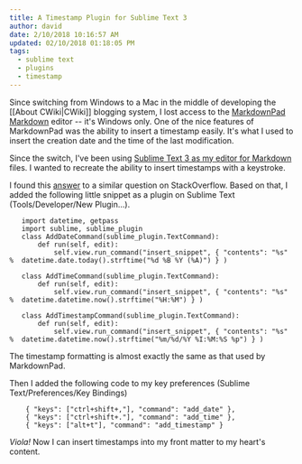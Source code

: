 ```yaml
---
title: A Timestamp Plugin for Sublime Text 3
author: david
date: 2/10/2018 10:16:57 AM
updated: 02/10/2018 01:18:05 PM
tags:
  - sublime text
  - plugins
  - timestamp
---
```


 Since switching from Windows to a Mac in the middle of developing the [[About CWiki|CWiki]] blogging system, I lost access to the [MarkdownPad](http://markdownpad.com) [Markdown](https://daringfireball.net/projects/markdown/) editor -- it's Windows only. One of the nice features of MarkdownPad was the ability to insert a timestamp easily. It's what I used to insert the creation date and the time of the last modification.

 Since the switch, I've been using [Sublime Text 3 as my editor for Markdown](http://plaintext-productivity.net/2-04-how-to-set-up-sublime-text-for-markdown-editing.html) files. I wanted to recreate the ability to insert timestamps with a keystroke.

 I found this [answer](https://stackoverflow.com/questions/11879481/can-i-add-date-time-for-sublime-snippet#13882791) to a similar question on StackOverflow. Based on that, I added the following little snippet as a plugin on Sublime Text (Tools/Developer/New Plugin...).

 ```
    import datetime, getpass
    import sublime, sublime_plugin
    class AddDateCommand(sublime_plugin.TextCommand):
        def run(self, edit):
            self.view.run_command("insert_snippet", { "contents": "%s" %  datetime.date.today().strftime("%d %B %Y (%A)") } )
    
    class AddTimeCommand(sublime_plugin.TextCommand):
        def run(self, edit):
            self.view.run_command("insert_snippet", { "contents": "%s" %  datetime.datetime.now().strftime("%H:%M") } )
    
    class AddTimestampCommand(sublime_plugin.TextCommand):
        def run(self, edit):
            self.view.run_command("insert_snippet", { "contents": "%s" %  datetime.datetime.now().strftime("%m/%d/%Y %I:%M:%S %p") } )

 ```

 The timestamp formatting is almost exactly the same as that used by MarkdownPad.

 Then I added the following code to my key preferences (Sublime Text/Preferences/Key Bindings)

 ```
     { "keys": ["ctrl+shift+,"], "command": "add_date" },
     { "keys": ["ctrl+shift+."], "command": "add_time" },
     { "keys": ["alt+t"], "command": "add_timestamp" }
 ```

 _Viola!_ Now I can insert timestamps into my front matter to my heart's content.